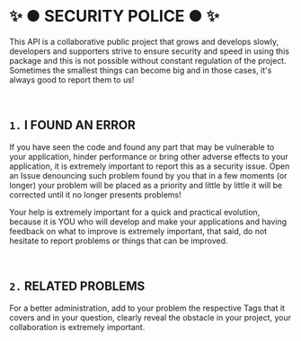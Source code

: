 ﻿<br/>
<h1>✨ ● SECURITY POLICE ● ✨</h1>

This API is a collaborative public project that grows and develops slowly, developers and supporters strive to ensure security and speed in using this package and this is not possible without constant regulation of the project. Sometimes the smallest things can become big and in those cases, it's always good to report them to us!

<br/>

## `1.` I FOUND AN ERROR
If you have seen the code and found any part that may be vulnerable to your application, hinder performance or bring other adverse effects to your application, it is extremely important to report this as a security issue. Open an Issue denouncing such problem found by you that in a few moments (or longer) your problem will be placed as a priority and little by little it will be corrected until it no longer presents problems!

Your help is extremely important for a quick and practical evolution, because it is YOU who will develop and make your applications and having feedback on what to improve is extremely important, that said, do not hesitate to report problems or things that can be improved.

<br/>

## `2.` RELATED PROBLEMS
For a better administration, add to your problem the respective Tags that it covers and in your question, clearly reveal the obstacle in your project, your collaboration is extremely important.